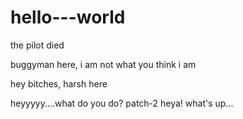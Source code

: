 # hello---world
the pilot died

buggyman here, i am not what you think i am

hey bitches, harsh here

 heyyyyy....what do you do?
 patch-2
heya! what's up...

